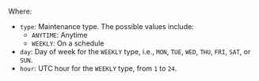 Where:

* `type`: Maintenance type. The possible values include:
    * `ANYTIME`: Anytime
    * `WEEKLY`: On a schedule
* `day`: Day of week for the `WEEKLY` type, i.e., `MON`, `TUE`, `WED`, `THU`, `FRI`, `SAT`, or `SUN`.
* `hour`: UTC hour for the `WEEKLY` type, from `1` to `24`.
